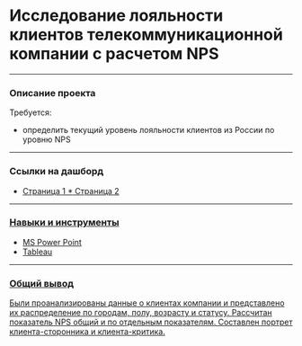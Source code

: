 # Исследование лояльности клиентов телекоммуникационной компании с расчетом NPS
___

### Описание проекта
Требуется:
* определить текущий уровень лояльности клиентов из России по уровню NPS
___
### Ссылки на дашборд
* <a href='https://public.tableau.com/app/profile/marina.kulepina/viz/telecomm1_16735106702810/Dashboard1'> Страница 1
*<a href='https://public.tableau.com/app/profile/marina.kulepina/viz/telecomm2/Dashboard2?publish=yes'> Страница 2

___
### Навыки и инструменты
* MS Power Point
* Tableau
___
### Общий вывод
Были проанализированы данные о клиентах компании и представлено их распределение по городам, полу, возрасту и статусу. Рассчитан показатель NPS общий и по отдельным показателям. Составлен портрет клиента-сторонника и клиента-критика.
